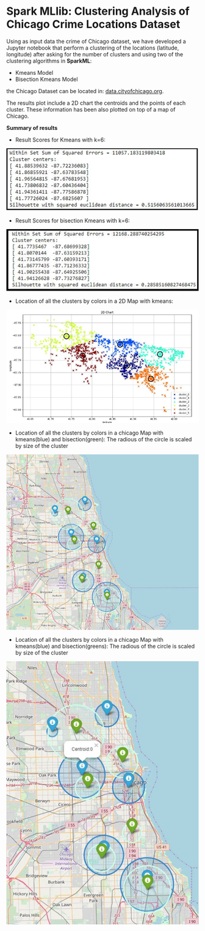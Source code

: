 # Spark MLlib: Clustering Analysis of Chicago Crime Locations Dataset

Using as input data the crime of Chicago dataset, we have developed a Jupyter notebook that perform a clustering of the locations (latitude, longitude) after asking for the number of clusters and using two of the clustering algorithms in **SparkML**:
- Kmeans Model
- Bisection Kmeans Model

the Chicago Dataset can be located in: [data.cityofchicago.org](https://data.cityofchicago.org/Public-Safety/Crimes-2001-to-present/ijzp-q8t2).

The results plot include a 2D chart the centroids and the points of each cluster. These information has been also plotted on top of a map of Chicago.


**Summary of results**

- Result Scores for Kmeans with k=6:

![results_scores](./pictures/image5_kmeans.JPG)

- Result Scores for bisection Kmeans with k=6:

![results_scores](./pictures/image4_bisection.JPG)

- Location of all the clusters by colors in a 2D Map with kmeans:

![results_scores](./pictures/image1.JPG)

- Location of all the clusters by colors in a chicago Map with kmeans(blue) and bisection(green):
The radious of the circle is scaled by size of the cluster

![results_scores](./pictures/image2.JPG)

- Location of all the clusters by colors in a chicago Map with kmeans(blue) and bisection(greens):
The radious of the circle is scaled by size of the cluster

![results_scores](./pictures/image3.JPG)

